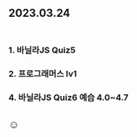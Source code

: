 ## 2023.03.24<br/><br/>

### 1. 바닐라JS Quiz5
### 2. 프로그래머스 lv1
### 4. 바닐라JS Quiz6 예습 4.0~4.7



## ☺
